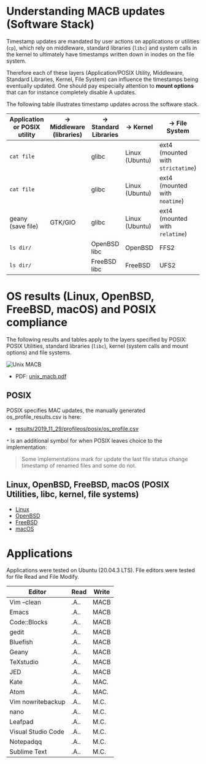 # Understanding MACB updates (Software Stack)

Timestamp updates are mandated by user actions on applications or utilities (`cp`), which rely on middleware, standard libraries (`libc`) and system calls in the kernel to ultimately have timestamps written down in inodes on the file system.

Therefore each of these layers (Application/POSIX Utility, Middleware, Standard Libraries, Kernel, File System) can influence the timestamps being eventually updated.
One should pay especially attention to **mount options** that can for instance completely disable A updates.

The following table illustrates timestamp updates across the software stack.

| Application or POSIX utility | -> Middleware (libraries) | -> Standard Libraries | -> Kernel | -> File System | -> (MACB)    |
|----------------------|---------|--------------|----------------|-----------------------------------|------|
| `cat file`             |         | glibc        | Linux (Ubuntu) | ext4 (mounted with `strictatime`) | .A.. |
| `cat file`             |         | glibc        | Linux (Ubuntu) | ext4 (mounted with `noatime`)     | .... |
| geany (save file)    | GTK/GIO | glibc        | Linux (Ubuntu) | ext4 (mounted with `relatime`)    | MACB |
| `ls dir/`              |         | OpenBSD libc | OpenBSD        | FFS2 | .A.0 |
| `ls dir/`              |         | FreeBSD libc | FreeBSD        | UFS2 | .... |


# OS results (Linux, OpenBSD, FreeBSD, macOS) and POSIX compliance

The following results and tables apply to the layers specified by POSIX: POSIX Utilities, standard libraries (`libc`), kernel (system calls and mount options) and file systems.

![Unix MACB](https://yaps8.github.io/os_timestamps/2022-03-03/unix_macb.png)

- PDF: [unix_macb.pdf](https://github.com/QuoSecGmbH/os_timestamps/releases/download/2022-03-03/unix_macb.pdf)

## POSIX
POSIX specifies MAC updates, the manually generated os_profile_results.csv is here:
- [results/2019_11_29/profileos/posix/os_profile.csv](results/2019_11_29/profileos/posix/os_profile.csv)

`*` is an additional symbol for when POSIX leaves choice to the implementation:
> Some implementations mark for update the last file status change timestamp of renamed files and some do not.

## Linux, OpenBSD, FreeBSD, macOS (POSIX Utilities, libc, kernel, file systems)

- [Linux](/os_results/linux.md)
- [OpenBSD](/os_results/openbsd.md)
- [FreeBSD](/os_results/freebsd.md)
- [macOS](/os_results/macos.md)


# Applications

Applications were tested on Ubuntu (20.04.3 LTS).
File editors were tested for file Read and File Modify.

| Editor | Read | Write | 
| ------ | ---- | ----- | 
| Vim –clean         | .A.. | MACB | 
| Emacs              | .A.. | MACB |
| Code::Blocks       | .A.. | MACB |
| gedit              | .A.. | MACB |
| Bluefish           | .A.. | MACB |
| Geany              | .A.. | MACB |
| TeXstudio          | .A.. | MACB |
| JED                | .A.. | MACB |
| Kate               | .A.. | MAC. |
| Atom               | .A.. | MAC. |
| Vim nowritebackup  | .A.. | M.C. |
| nano               | .A.. | M.C. |
| Leafpad            | .A.. | M.C. |
| Visual Studio Code | .A.. | M.C. |
| Notepadqq          | .A.. | M.C. |
| Sublime Text       | .A.. | M.C. |


